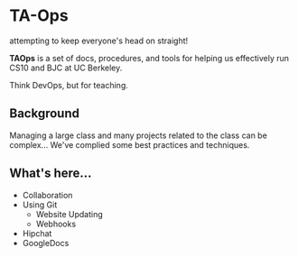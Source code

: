 TA-Ops
======

attempting to keep everyone's head on straight! 

__TAOps__ is a set of docs, procedures, and tools for helping us effectively run CS10 and BJC at UC Berkeley.

Think DevOps, but for teaching. 

## Background

Managing a large class and many projects related to the class can be complex...
We've complied some best practices and techniques.

## What's here...

* Collaboration
* Using Git
    * Website Updating
    * Webhooks
* Hipchat
* GoogleDocs
